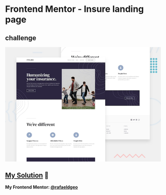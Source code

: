 # Frontend Mentor - Insure landing page
## challenge

![Design preview for the Insure landing page coding challenge](./design/desktop-preview.jpg)

## [My Solution](https://rafaeldgeo-body-mass-index-calculator.vercel.app/) 🚀
**My Frontend Mentor: [@rafaeldgeo](https://www.frontendmentor.io/profile/rafaeldgeo)**
